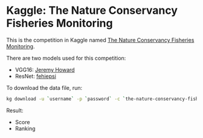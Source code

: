 # Kaggle: The Nature Conservancy Fisheries Monitoring

This is the competition in Kaggle named [The Nature Conservancy Fisheries Monitoring](https://www.kaggle.com/c/the-nature-conservancy-fisheries-monitoring).

There are two models used for this competition:
- VGG16: [Jeremy Howard](http://wiki.fast.ai/index.php/Main_Page)
- ResNet: [fehiepsi](https://github.com/fehiepsi/the-nature-conservancy-fisheries-monitoring/blob/master/executable/pytorch-resnet50.ipynb)

To download the data file, run:
```bash
kg download -u `username` -p `password` -c `the-nature-conservancy-fisheries-monitoring`
```
Result:
- Score
- Ranking 

